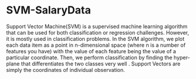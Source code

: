 # SVM-SalaryData

Support Vector Machine(SVM) is a supervised machine learning algorithm that can be used for both classification or regression challenges. However, it is mostly used in classification problems.
In the SVM algorithm, we plot each data item as a point in n-dimensional space (where n is a number of features you have) with the value of each feature being the value of a particular coordinate. Then, we perform classification by finding the hyper-plane that differentiates the two classes very well .
Support Vectors are simply the coordinates of individual observation. 
